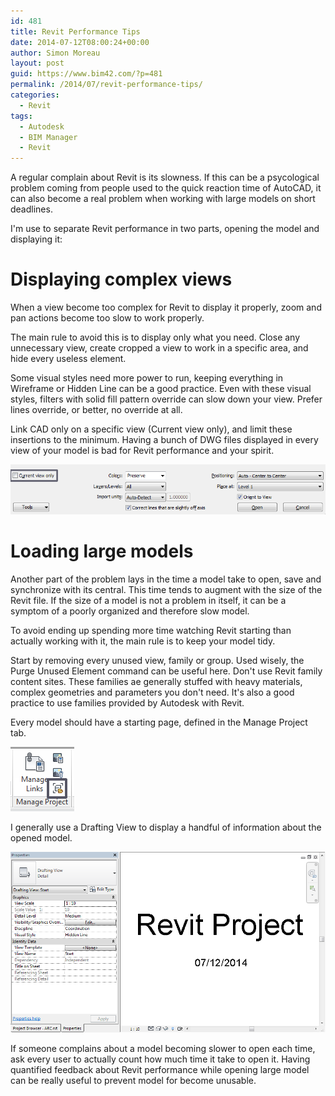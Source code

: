 ```yaml
---
id: 481
title: Revit Performance Tips
date: 2014-07-12T08:00:24+00:00
author: Simon Moreau
layout: post
guid: https://www.bim42.com/?p=481
permalink: /2014/07/revit-performance-tips/
categories:
  - Revit
tags:
  - Autodesk
  - BIM Manager
  - Revit
---
```

A regular complain about Revit is its slowness. If this can be a psycological problem coming from people used to the quick reaction time of AutoCAD, it can also become a real problem when working with large models on short deadlines.

I'm use to separate Revit performance in two parts, opening the model and displaying it:

# Displaying complex views

When a view become too complex for Revit to display it properly, zoom and pan actions become too slow to work properly.

The main rule to avoid this is to display only what you need. Close any unnecessary view, create cropped a view to work in a specific area, and hide every useless element.

Some visual styles need more power to run, keeping everything in Wireframe or Hidden Line can be a good practice. Even with these visual styles, filters with solid fill pattern override can slow down your view. Prefer lines override, or better, no override at all.

Link CAD only on a specific view (Current view only), and limit these insertions to the minimum. Having a bunch of DWG files displayed in every view of your model is bad for Revit performance and your spirit.

![InserDWG](/assets/2014/07/InserDWG.png)

# Loading large models

Another part of the problem lays in the time a model take to open, save and synchronize with its central. This time tends to augment with the size of the Revit file. If the size of a model is not a problem in itself, it can be a symptom of a poorly organized and therefore slow model.

To avoid ending up spending more time watching Revit starting than actually working with it, the main rule is to keep your model tidy.

Start by removing every unused view, family or group. Used wisely, the Purge Unused Element command can be useful here. Don't use Revit family content sites. These families ae generally stuffed with heavy materials, complex geometries and parameters you don't need. It's also a good practice to use families provided by Autodesk with Revit.

Every model should have a starting page, defined in the Manage Project tab.

![ManageStartingView](/assets/2014/07/ManageStartingView.png)

I generally use a Drafting View to display a handful of information about the opened model.

![StartingView](/assets/2014/07/StartingView.png)

If someone complains about a model becoming slower to open each time, ask every user to actually count how much time it take to open it. Having quantified feedback about Revit performance while opening large model can be really useful to prevent model for become unusable.